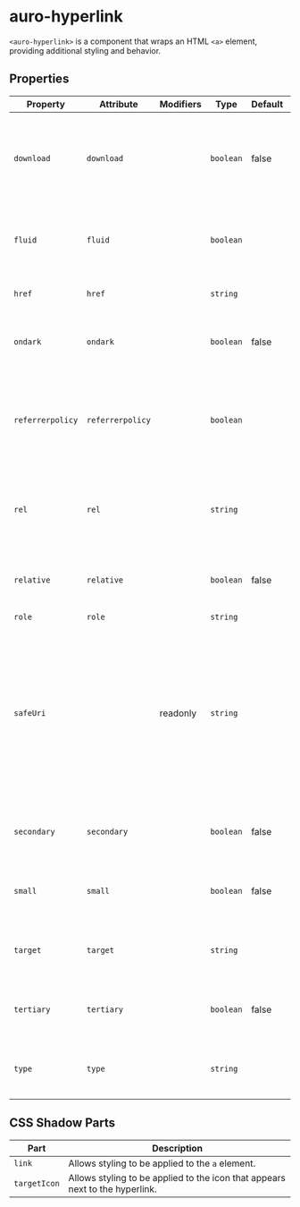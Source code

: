 # auro-hyperlink

`<auro-hyperlink>` is a component that wraps an HTML `<a>` element, providing additional styling and behavior.

## Properties

| Property         | Attribute        | Modifiers | Type      | Default | Description                                      |
|------------------|------------------|-----------|-----------|---------|--------------------------------------------------|
| `download`       | `download`       |           | `boolean` | false   | If true, the linked resource will be downloaded when the hyperlink is clicked. |
| `fluid`          | `fluid`          |           | `boolean` |         | If true and `type="cta"`, the hyperlink will have a fluid-width UI. |
| `href`           | `href`           |           | `string`  |         | Defines the URL of the linked page.              |
| `ondark`         | `ondark`         |           | `boolean` | false   | If true, the hyperlink will be styled for use on a dark background. |
| `referrerpolicy` | `referrerpolicy` |           | `boolean` |         | If true, sets `strict-origin-when-cross-origin` to control the referrer information sent with requests. |
| `rel`            | `rel`            |           | `string`  |         | Defines the relationship between the current document and the linked document. |
| `relative`       | `relative`       |           | `boolean` | false   | If true, the auto URL re-write feature will be disabled. |
| `role`           | `role`           |           | `string`  |         | DEPRECATED.                                      |
| `safeUri`        |                  | readonly  | `string`  |         | Returns a safe URI based on the provided `href` and `relative` parameters.<br />If `href` is truthy, it generates a safe URL using the `safeUrl` function.<br />Otherwise, it returns an empty string. |
| `secondary`      | `secondary`      |           | `boolean` | false   | If true and `type="cta"`, the hyperlink will have a secondary UI. |
| `small`          | `small`          |           | `boolean` | false   | If true and `type="cta"`, the hyperlink will have a small UI. |
| `target`         | `target`         |           | `string`  |         | Defines where to open the linked document.       |
| `tertiary`       | `tertiary`       |           | `boolean` | false   | If true and `type="cta"`, the hyperlink will have a tertiary UI. |
| `type`           | `type`           |           | `string`  |         | Defines the type of hyperlink; accepts `nav` or `cta`. |

## CSS Shadow Parts

| Part         | Description                                      |
|--------------|--------------------------------------------------|
| `link`       | Allows styling to be applied to the `a` element. |
| `targetIcon` | Allows styling to be applied to the icon that appears next to the hyperlink. |
